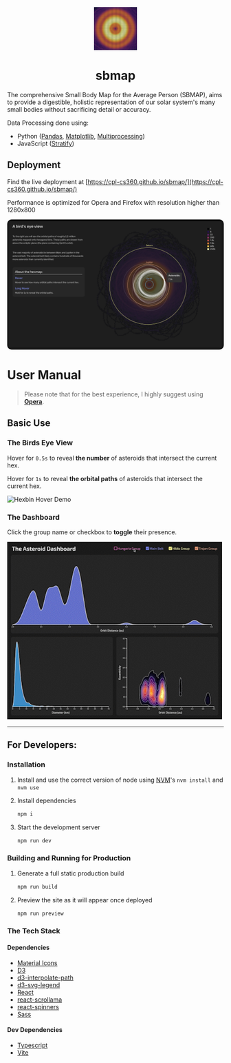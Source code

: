 <div align='center'><img src='./public/sbmap_icon.png' alt='icon' width=100/></div>
<h1 align='center'>sbmap</h1>

The comprehensive Small Body Map for the Average Person (SBMAP), aims to provide a digestible, holistic representation of our solar system's many small bodies without sacrificing detail or accuracy.

Data Processing done using:

- Python ([Pandas](https://pandas.pydata.org), [Matplotlib](https://matplotlib.org/stable/index.html#), [Multiprocessing](https://docs.python.org/3/library/multiprocessing.html))
- JavaScript ([Stratify](https://github.com/cpl-cs360/sbmap/blob/main/data/dashboard/Stratify.ts))

## Deployment

Find the live deployment at [https://cpl-cs360.github.io/sbmap/](https://cpl-cs360.github.io/sbmap/)

Performance is optimized for Opera and Firefox with resolution higher than 1280x800

<img alt='Hexbin Hero Image' src='./public/hexbin_hero.png' style='border-radius: 10px'/>

# User Manual

>Please note that for the best experience, I highly suggest using **[Opera](https://www.opera.com/download)**.

## Basic Use

### The Birds Eye View

Hover for `0.5s` to reveal **the number** of asteroids that intersect the current hex.


Hover for `1s` to reveal **the orbital paths** of asteroids that intersect the current hex.

<img alt='Hexbin Hover Demo' src='./public/hexbin_hover_demo.gif' width=500/>


### The Dashboard

Click the group name or checkbox to **toggle** their presence.

<img alt='Dashboard Toggle Demo' src='./public/dashboard_demo.gif' width=500/>

---

## For Developers:

### Installation

1. Install and use the correct version of node using [NVM](https://github.com/nvm-sh/nvm)'s
    `nvm install` and `nvm use`

2. Install dependencies
    ```sh
    npm i
    ```

3. Start the development server
    ```sh
    npm run dev
    ```

### Building and Running for Production

1. Generate a full static production build

   ```sh
   npm run build
   ```

2. Preview the site as it will appear once deployed

   ```sh
   npm run preview
   ```

### The Tech Stack

#### Dependencies
- [Material Icons](https://mui.com/material-ui/material-icons/)
- [D3](https://d3js.org)
- [d3-interpolate-path](https://github.com/pbeshai/d3-interpolate-path)
- [d3-svg-legend](https://d3-legend.susielu.com)
- [React](https://reactjs.org)
- [react-scrollama](https://github.com/jsonkao/react-scrollama)
- [react-spinners](https://github.com/davidhu2000/react-spinners)
- [Sass](https://sass-lang.com)

#### Dev Dependencies

- [Typescript](https://www.typescriptlang.org)
- [Vite](https://vitejs.dev)
